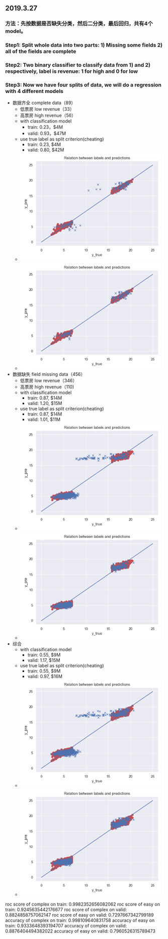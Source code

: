 ## 2019.3.27
### 方法：先按数据是否缺失分类，然后二分类，最后回归，共有4个model。
### Step1: Split whole data into two parts: 1) Missing some fields 2) all of the fields are complete
### Step2: Two binary classifier to classify data from 1) and 2) respectively, label is revenue: 1 for high and 0 for low
### Step3: Now we have four splits of data, we will do a regression with 4 different models
- 数据齐全 complete data（89）
  - 低票房 low revenue（33）
  - 高票房 high revenue（56）
  - with classification model
    - train: 0.23，$4M
    - valid: 0.93，$47M
  - use true label as split criterion(cheating)
    - train: 0.23, $4M
    - valid: 0.80, $42M
  - ![result](/img/not_missing.png)
  - ![result](/img/perfect_classification_not_missing.png)
- 数据缺失 field missing data（456）
  - 低票房 low revenue（346）
  - 高票房 high revenue（110)
  - with classification model
    - train: 0.87, $14M
    - valid: 1.20, $15M
  - use true label as split criterion(cheating)
    - train: 0.87, $14M
    - valid: 1.01, $11M
  - ![result](/img/missing.png)
  - ![result](/img/perfect_classification_missing.png)
- 综合
  - with classification model
    - train: 0.55, $9M
    - valid: 1.17, $15M
  - use true label as split criterion(cheating)
    - train: 0.55, $9M
    - valid: 0.97, $16M
  - ![result](/img/overall.png)
  - ![result](/img/perfect_classification_overall.png)

roc score of complex on train: 0.9982352656082062
roc score of easy on train: 0.9245635442176677
roc score of complex on valid: 0.8824858757062147
roc score of easy on valid: 0.7297667342799189
accuracy of complex on train: 0.998109640831758
accuracy of easy on train: 0.9333648393194707
accuracy of complex on valid: 0.8876404494382022
accuracy of easy on valid: 0.7960526315789473
